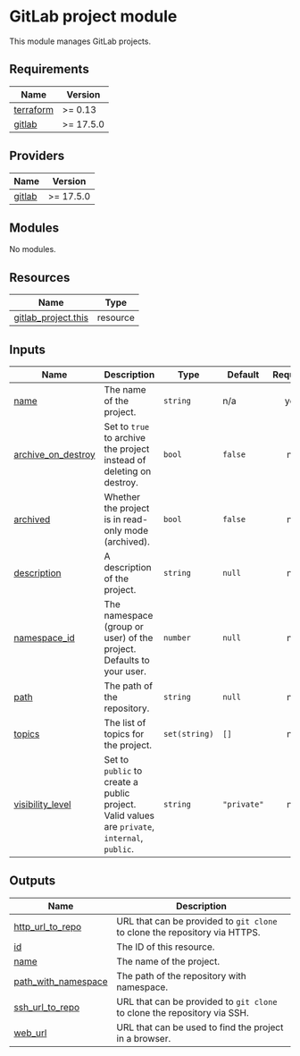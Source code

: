 # GitLab project module

This module manages GitLab projects.

<!-- BEGINNING OF PRE-COMMIT-TERRAFORM DOCS HOOK -->
## Requirements

| Name | Version |
|------|---------|
| <a name="requirement_terraform"></a> [terraform](#requirement\_terraform) | >= 0.13 |
| <a name="requirement_gitlab"></a> [gitlab](#requirement\_gitlab) | >= 17.5.0 |

## Providers

| Name | Version |
|------|---------|
| <a name="provider_gitlab"></a> [gitlab](#provider\_gitlab) | >= 17.5.0 |

## Modules

No modules.

## Resources

| Name | Type |
|------|------|
| [gitlab_project.this](https://registry.terraform.io/providers/gitlabhq/gitlab/latest/docs/resources/project) | resource |

## Inputs

| Name | Description | Type | Default | Required |
|------|-------------|------|---------|:--------:|
| <a name="input_name"></a> [name](#input\_name) | The name of the project. | `string` | n/a | yes |
| <a name="input_archive_on_destroy"></a> [archive\_on\_destroy](#input\_archive\_on\_destroy) | Set to `true` to archive the project instead of deleting on destroy. | `bool` | `false` | no |
| <a name="input_archived"></a> [archived](#input\_archived) | Whether the project is in read-only mode (archived). | `bool` | `false` | no |
| <a name="input_description"></a> [description](#input\_description) | A description of the project. | `string` | `null` | no |
| <a name="input_namespace_id"></a> [namespace\_id](#input\_namespace\_id) | The namespace (group or user) of the project. Defaults to your user. | `number` | `null` | no |
| <a name="input_path"></a> [path](#input\_path) | The path of the repository. | `string` | `null` | no |
| <a name="input_topics"></a> [topics](#input\_topics) | The list of topics for the project. | `set(string)` | `[]` | no |
| <a name="input_visibility_level"></a> [visibility\_level](#input\_visibility\_level) | Set to `public` to create a public project. Valid values are `private`, `internal`, `public`. | `string` | `"private"` | no |

## Outputs

| Name | Description |
|------|-------------|
| <a name="output_http_url_to_repo"></a> [http\_url\_to\_repo](#output\_http\_url\_to\_repo) | URL that can be provided to `git clone` to clone the repository via HTTPS. |
| <a name="output_id"></a> [id](#output\_id) | The ID of this resource. |
| <a name="output_name"></a> [name](#output\_name) | The name of the project. |
| <a name="output_path_with_namespace"></a> [path\_with\_namespace](#output\_path\_with\_namespace) | The path of the repository with namespace. |
| <a name="output_ssh_url_to_repo"></a> [ssh\_url\_to\_repo](#output\_ssh\_url\_to\_repo) | URL that can be provided to `git clone` to clone the repository via SSH. |
| <a name="output_web_url"></a> [web\_url](#output\_web\_url) | URL that can be used to find the project in a browser. |
<!-- END OF PRE-COMMIT-TERRAFORM DOCS HOOK -->
